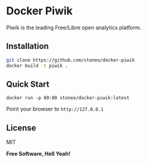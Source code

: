 Docker Piwik
============

Piwik is the leading Free/Libre open analytics platform.

Installation
--------------

```sh
git clone https://github.com/stoneo/docker-piwik
docker build -t piwik .
```

Quick Start
-----------

`docker run -p 80:80 stoneo/docker-piwik:latest`

Point your browser to `http://127.0.0.1`

License
----

MIT


**Free Software, Hell Yeah!**
